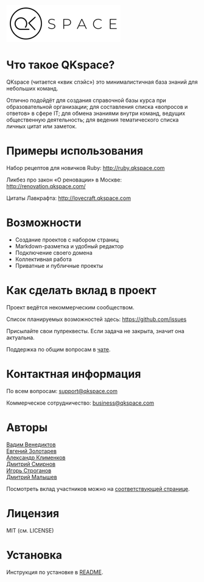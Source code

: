 ![QKspace Logo](/public/images/logo.png "QKspace Logo")

# Что такое QKspace?

QKspace (читается «квик спэйс») это минималистичная база знаний для небольших команд.

Отлично подойдёт для создания справочной базы курса при образовательной организации; для составления списка «вопросов и ответов» в сфере IT; для обмена знаниями внутри команд, ведущих общественную деятельность; для ведения тематического списка личных цитат или заметок.

# Примеры использования

Набор рецептов для новичков Ruby: http://ruby.qkspace.com

Ликбез про закон «О реновации» в Москве: http://renovation.qkspace.com/

Цитаты Лавкрафта: http://lovecraft.qkspace.com

# Возможности

* Создание проектов с набором страниц
* Markdown-разметка и удобный редактор
* Подключение своего домена
* Коллективная работа
* Приватные и публичные проекты

# Как сделать вклад в проект

Проект ведётся некоммерческим сообществом.

Список планируемых возможностей здесь: https://github.com/issues

Присылайте свои пулреквесты. Если задача не закрыта, значит она актуальна.

Поддержка по общим вопросам в [чате](https://t.me/qkspace).

# Контактная информация

По всем вопросам: support@qkspace.com

Коммерческое сотрудничество: business@qkspace.com

# Авторы

[Вадим Венедиктов](https://github.com/installero)  
[Евгений Золотарев](https://github.com/EugZol)  
[Александр Клименков](https://github.com/prisioner)  
[Дмитрий Смирнов](https://github.com/vergilsm)  
[Игорь Строганов](https://github.com/Gargantua88)  
[Дмитрий Малышев](https://github.com/tenseisan)  

Посмотреть вклад участников можно на [соответствующей странице](https://github.com/qkspace/qkspace/graphs/contributors).

# Лицензия

MIT (см. LICENSE)

# Установка

Инструкция по установке в [README](https://github.com/qkspace/qkspace/blob/master/README.md).
